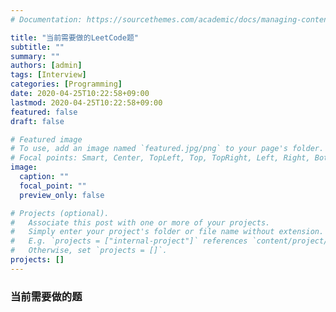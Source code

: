 ```yaml
---
# Documentation: https://sourcethemes.com/academic/docs/managing-content/

title: "当前需要做的LeetCode题"
subtitle: ""
summary: ""
authors: [admin]
tags: [Interview]
categories: [Programming]
date: 2020-04-25T10:22:58+09:00
lastmod: 2020-04-25T10:22:58+09:00
featured: false
draft: false

# Featured image
# To use, add an image named `featured.jpg/png` to your page's folder.
# Focal points: Smart, Center, TopLeft, Top, TopRight, Left, Right, BottomLeft, Bottom, BottomRight.
image:
  caption: ""
  focal_point: ""
  preview_only: false

# Projects (optional).
#   Associate this post with one or more of your projects.
#   Simply enter your project's folder or file name without extension.
#   E.g. `projects = ["internal-project"]` references `content/project/deep-learning/index.md`.
#   Otherwise, set `projects = []`.
projects: []
---
```


### 当前需要做的题

